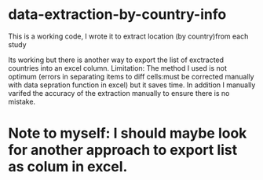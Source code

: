 # data-extraction-by-country-info
This is a working code, I wrote it to extract location (by country)from each study

Its working but there is another way to export the list of exctracted countries into an excel column.
Limitation: The method I used is not optimum (errors in separating items to diff cells:must be corrected manually  with data sepration function in excel) but it saves time. In addition I  manually varifed the accuracy of the extraction manually to ensure there is no mistake.
# Note to  myself: I should maybe look for another approach to export list as colum in excel.

